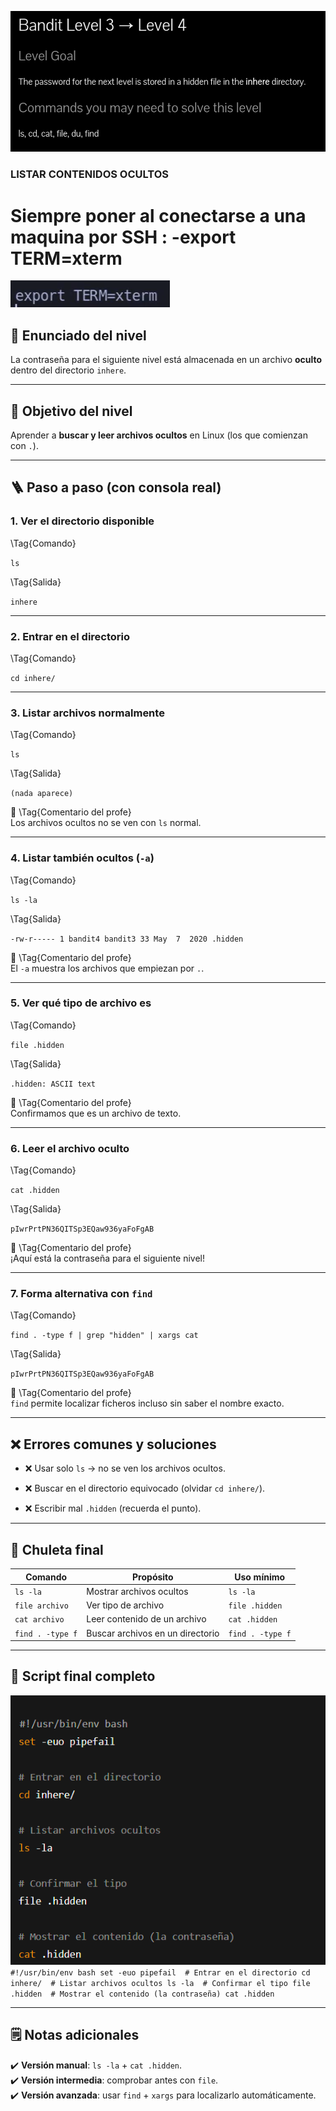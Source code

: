 ![Bandit Image](../../Imagenes/level-3-4-1.png)




### LISTAR CONTENIDOS OCULTOS 



# Siempre poner al conectarse a una maquina por SSH : -export TERM=xterm
![Bandit Image](../../Imagenes/bandit-banner.png)



## 📄 Enunciado del nivel

La contraseña para el siguiente nivel está almacenada en un archivo **oculto** dentro del directorio `inhere`.

---

## 🔎 Objetivo del nivel

Aprender a **buscar y leer archivos ocultos** en Linux (los que comienzan con `.`).

---

## 🪜 Paso a paso (con consola real)

### 1. Ver el directorio disponible

\Tag{Comando}

`ls`

\Tag{Salida}

`inhere`

---

### 2. Entrar en el directorio

\Tag{Comando}

`cd inhere/`

---

### 3. Listar archivos normalmente

\Tag{Comando}

`ls`

\Tag{Salida}

`(nada aparece)`

💬 \Tag{Comentario del profe}  
Los archivos ocultos no se ven con `ls` normal.

---

### 4. Listar también ocultos (`-a`)

\Tag{Comando}

`ls -la`

\Tag{Salida}

`-rw-r----- 1 bandit4 bandit3 33 May  7  2020 .hidden`

💬 \Tag{Comentario del profe}  
El `-a` muestra los archivos que empiezan por `.`.

---

### 5. Ver qué tipo de archivo es

\Tag{Comando}

`file .hidden`

\Tag{Salida}

`.hidden: ASCII text`

💬 \Tag{Comentario del profe}  
Confirmamos que es un archivo de texto.

---

### 6. Leer el archivo oculto

\Tag{Comando}

`cat .hidden`

\Tag{Salida}

`pIwrPrtPN36QITSp3EQaw936yaFoFgAB`

💬 \Tag{Comentario del profe}  
¡Aquí está la contraseña para el siguiente nivel!

---

### 7. Forma alternativa con `find`

\Tag{Comando}

`find . -type f | grep "hidden" | xargs cat`

\Tag{Salida}

`pIwrPrtPN36QITSp3EQaw936yaFoFgAB`

💬 \Tag{Comentario del profe}  
`find` permite localizar ficheros incluso sin saber el nombre exacto.

---

## ❌ Errores comunes y soluciones

- ❌ Usar solo `ls` → no se ven los archivos ocultos.
    
- ❌ Buscar en el directorio equivocado (olvidar `cd inhere/`).
    
- ❌ Escribir mal `.hidden` (recuerda el punto).
    

---

## 🧾 Chuleta final

|Comando|Propósito|Uso mínimo|
|---|---|---|
|`ls -la`|Mostrar archivos ocultos|`ls -la`|
|`file archivo`|Ver tipo de archivo|`file .hidden`|
|`cat archivo`|Leer contenido de un archivo|`cat .hidden`|
|`find . -type f`|Buscar archivos en un directorio|`find . -type f`|

---

## 🧩 Script final completo

![Bandit Image](../../Imagenes/level-3-4-3.png)
`#!/usr/bin/env bash set -euo pipefail  # Entrar en el directorio cd inhere/  # Listar archivos ocultos ls -la  # Confirmar el tipo file .hidden  # Mostrar el contenido (la contraseña) cat .hidden`

---

## 🗒️ Notas adicionales

✔️ **Versión manual**: `ls -la` + `cat .hidden`.  
✔️ **Versión intermedia**: comprobar antes con `file`.  
✔️ **Versión avanzada**: usar `find` + `xargs` para localizarlo automáticamente.
